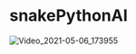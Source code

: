 # snakePythonAI
![Video_2021-05-06_173955](https://user-images.githubusercontent.com/61593963/117285667-779a6f00-ae92-11eb-9b15-4648cacf4561.gif)


